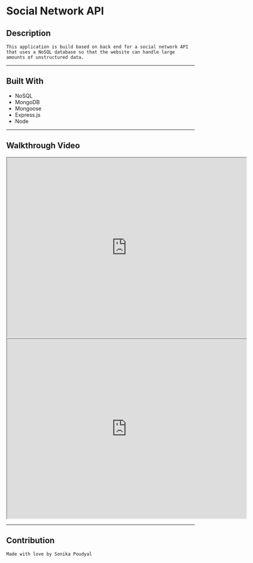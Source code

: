 # Social Network API

## Description
`
This application is build based on back end for a social network API that uses a NoSQL database so that the website can handle large amounts of unstructured data. 
`

---

## Built With
* NoSQL
* MongoDB
* Mongoose
* Express.js
* Node

---


## Walkthrough Video
<iframe src="https://drive.google.com/file/d/157hVR6EINXnDBykjmwtyqchbxRk9ak3l/preview" width="640" height="480"></iframe>

<br>

<iframe src="https://drive.google.com/file/d/1PKCG4_Oz-GQ53lhbZGWZBibIPBbXfibi/preview" width="640" height="480"></iframe>

---

## Contribution
`
Made with love by Sonika Poudyal 
`